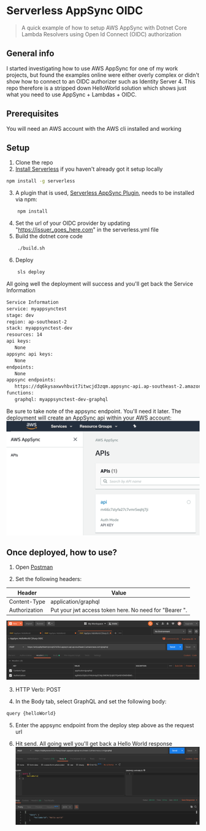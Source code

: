 # Serverless AppSync OIDC
> A quick example of how to setup AWS AppSync with Dotnet Core Lambda Resolvers using Open Id Connect (OIDC) authorization

## General info
I started investigating how to use AWS AppSync for one of my work projects, but found the examples online were either overly complex or didn't show how to connect to an OIDC authorizer such as Identity Server 4.
This repo therefore is a stripped down HelloWorld solution which shows just what you need to use AppSync + Lambdas + OIDC.

## Prerequisites

You will need an AWS account with the AWS cli installed and working

## Setup

1. Clone the repo
2. [Install Serverless](https://serverless.com/framework/docs/getting-started/) if you haven't already got it setup locally
```sh
npm install -g serverless
```
3. A plugin that is used, [Serverless AppSync Plugin](https://github.com/sid88in/serverless-appsync-plugin), needs to be installed via npm:
```sh
    npm install
```
4. Set the url of your OIDC provider by updating "https://issuer_goes_here.com" in the serverless.yml file
5. Build the dotnet core code
```sh
    ./build.sh
```
6. Deploy
```sh
    sls deploy
```
All going well the deployment will success and you'll get back the Service Information


```sh
Service Information
service: myappsynctest
stage: dev
region: ap-southeast-2
stack: myappsynctest-dev
resources: 14
api keys:
   None
appsync api keys:
   None
endpoints:
   None
appsync endpoints:
   https://dq6kysaxwvhbvit7itwcjd3zqm.appsync-api.ap-southeast-2.amazonaws.com/graphql
functions:
   graphql: myappsynctest-dev-graphql
```

Be sure to take note of the appsync endpoint. You'll need it later.
The deployment will create an AppSync api within your AWS account:
![Postman headers](docs/img/AwsAppSyncCreated.png)

## Once deployed, how to use?

1. Open [Postman](https://www.getpostman.com/)

2. Set the following headers:

| Header  | Value |
| ------------- | ------------- |
| Content-Type  | application/graphql |
| Authorization | Put your jwt access token here. No need for "Bearer ". |

![Postman headers](docs/img/PostmanSetup.png)

3. HTTP Verb: POST

4. In the Body tab, select GraphQL and set the following body:
```javascript
query {helloWorld}
```

5. Enter the appsync endpoint from the deploy step above as the request url

6. Hit send. All going well you'll get back a Hello World response
![Postman headers](docs/img/PostmanHelloWorld.png)